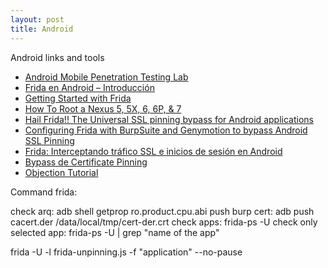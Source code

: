 ```yaml
---
layout: post
title: Android
---
```


Android links and tools

- [Android Mobile Penetration Testing Lab](https://medium.com/swlh/android-mobile-penetration-testing-lab-dfb8ceb4efbd)
- [Frida en Android – Introducción](https://fwhibbit.es/frida-en-android-introduccion)
- [Getting Started with Frida](https://medium.com/@briskinfosec/getting-started-with-frida-de44d932ae7)
- [How To Root a Nexus 5, 5X, 6, 6P, & 7](https://www.online-tech-tips.com/smartphones/how-to-root-a-nexus-5-5x-6-6p-7/)
- [Hail Frida!! The Universal SSL pinning bypass for Android applications](https://infosecwriteups.com/hail-frida-the-universal-ssl-pinning-bypass-for-android-e9e1d733d29)
- [Configuring Frida with BurpSuite and Genymotion to bypass Android SSL Pinning](https://arben.sh/bugbounty/Configuring-Frida-with-Burp-and-GenyMotion-to-bypass-SSL-Pinning/)
- [Frida: Interceptando tráfico SSL e inicios de sesión en Android](https://securityhacklabs.net/articulo/frida-interceptando-trafico-ssl-e-inicios-de-sesion-en-android)
- [Bypass de Certificate Pinning](https://thehackingfactory.com/bypass-de-certificate-pinning)
- [Objection Tutorial](https://book.hacktricks.xyz/mobile-apps-pentesting/android-app-pentesting/frida-tutorial/objection-tutorial)

Command frida:

check arq: adb shell getprop ro.product.cpu.abi
push burp cert: adb push cacert.der /data/local/tmp/cert-der.crt
check apps: frida-ps -U
check only selected app: frida-ps -U | grep "name of the app"

frida -U -l frida-unpinning.js -f "application" --no-pause

